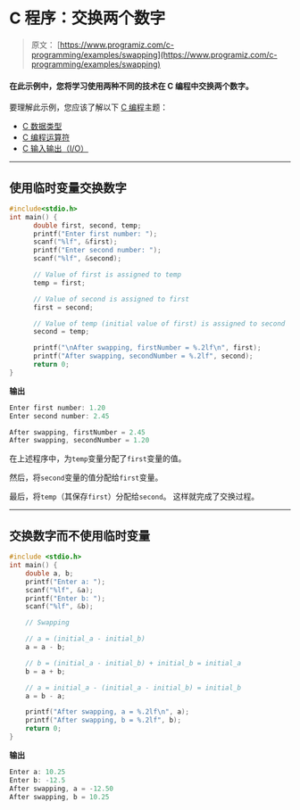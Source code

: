 # C 程序：交换两个数字

> 原文： [https://www.programiz.com/c-programming/examples/swapping](https://www.programiz.com/c-programming/examples/swapping)

#### 在此示例中，您将学习使用两种不同的技术在 C 编程中交换两个数字。

要理解此示例，您应该了解以下 [C 编程](/c-programming "C tutorial")主题：

*   [C 数据类型](/c-programming/c-data-types)
*   [C 编程运算符](/c-programming/c-operators)
*   [C 输入输出（I/O）](/c-programming/c-input-output)

* * *

## 使用临时变量交换数字

```c
#include<stdio.h>
int main() {
      double first, second, temp;
      printf("Enter first number: ");
      scanf("%lf", &first);
      printf("Enter second number: ");
      scanf("%lf", &second);

      // Value of first is assigned to temp
      temp = first;

      // Value of second is assigned to first
      first = second;

      // Value of temp (initial value of first) is assigned to second
      second = temp;

      printf("\nAfter swapping, firstNumber = %.2lf\n", first);
      printf("After swapping, secondNumber = %.2lf", second);
      return 0;
} 
```

**输出**

```c
Enter first number: 1.20
Enter second number: 2.45

After swapping, firstNumber = 2.45
After swapping, secondNumber = 1.20 
```

在上述程序中，为`temp`变量分配了`first`变量的值。

然后，将`second`变量的值分配给`first`变量。

最后，将`temp`（其保存`first`）分配给`second`。 这样就完成了交换过程。

* * *

## 交换数字而不使用临时变量

```c
#include <stdio.h>
int main() {
    double a, b;
    printf("Enter a: ");
    scanf("%lf", &a);
    printf("Enter b: ");
    scanf("%lf", &b);

    // Swapping

    // a = (initial_a - initial_b)
    a = a - b;   

    // b = (initial_a - initial_b) + initial_b = initial_a
    b = a + b;

    // a = initial_a - (initial_a - initial_b) = initial_b
    a = b - a;

    printf("After swapping, a = %.2lf\n", a);
    printf("After swapping, b = %.2lf", b);
    return 0;
} 
```

**输出**

```c
Enter a: 10.25
Enter b: -12.5
After swapping, a = -12.50
After swapping, b = 10.25 
```